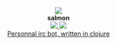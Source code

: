 <p align="center">
  <img src="https://raw.githubusercontent.com/iomonad/salmon/master/resources/salmon.png"/><br>
  <b>salmon</b><br>
    <a href="https://travis-ci.org/iomonad/salmon" title="Build status">
     <img src="https://travis-ci.org/iomonad/salmon.svg?branch=master">
  </a>
  <a href="https://jarkeeper.com/iomonad/salmon" title="Dependencies status">
     <img src="https://jarkeeper.com/iomonad/salmon/status.svg">
  </a><br>  
  <u>Personnal irc bot, written in clojure</u>
  <br><br>
</p>
